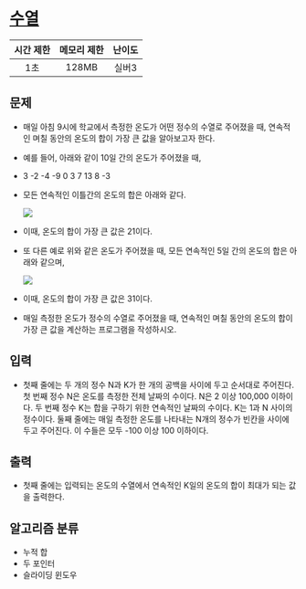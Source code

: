 # [수열](https://www.acmicpc.net/problem/2559)

| 시간 제한 | 메모리 제한 | 난이도 |
| :-------: | :---------: | :----: |
|    1초    |    128MB    | 실버3  |

## 문제

- 매일 아침 9시에 학교에서 측정한 온도가 어떤 정수의 수열로 주어졌을 때, 연속적인 며칠 동안의 온도의 합이 가장 큰 값을 알아보고자 한다.

- 예를 들어, 아래와 같이 10일 간의 온도가 주어졌을 때,

- 3 -2 -4 -9 0 3 7 13 8 -3

- 모든 연속적인 이틀간의 온도의 합은 아래와 같다.

  ![](https://upload.acmicpc.net/563b6bfd-12ff-4275-a869-90fdd43b6deb/-/preview/)

- 이때, 온도의 합이 가장 큰 값은 21이다.

- 또 다른 예로 위와 같은 온도가 주어졌을 때, 모든 연속적인 5일 간의 온도의 합은 아래와 같으며,

  ![](https://upload.acmicpc.net/cb8d846c-2f90-475a-8901-1fb69de87397/-/preview/)

- 이때, 온도의 합이 가장 큰 값은 31이다.

- 매일 측정한 온도가 정수의 수열로 주어졌을 때, 연속적인 며칠 동안의 온도의 합이 가장 큰 값을 계산하는 프로그램을 작성하시오.

## 입력

- 첫째 줄에는 두 개의 정수 N과 K가 한 개의 공백을 사이에 두고 순서대로 주어진다. 첫 번째 정수 N은 온도를 측정한 전체 날짜의 수이다. N은 2 이상 100,000 이하이다. 두 번째 정수 K는 합을 구하기 위한 연속적인 날짜의 수이다. K는 1과 N 사이의 정수이다. 둘째 줄에는 매일 측정한 온도를 나타내는 N개의 정수가 빈칸을 사이에 두고 주어진다. 이 수들은 모두 -100 이상 100 이하이다.

## 출력

- 첫째 줄에는 입력되는 온도의 수열에서 연속적인 K일의 온도의 합이 최대가 되는 값을 출력한다.

## 알고리즘 분류

- 누적 합
- 두 포인터
- 슬라이딩 윈도우
